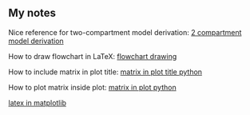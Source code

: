 ## My notes

Nice reference for two-compartment model derivation: [2 compartment model derivation](https://blog.djnavarro.net/posts/2023-12-19_solving-two-compartment-pk-models/)

How to draw flowchart in LaTeX: [flowchart drawing](https://www.overleaf.com/learn/latex/LaTeX_Graphics_using_TikZ%3A_A_Tutorial_for_Beginners_(Part_3)%E2%80%94Creating_Flowcharts)

How to include matrix in plot title: [matrix in plot title python](https://stackoverflow.com/questions/26329177/how-to-display-a-matrix-in-the-matplotlib-annotations)

How to plot matrix inside plot: 
[matrix in plot python](https://stackoverflow.com/questions/55427836/how-to-render-a-latex-matrix-by-using-matplotlib?noredirect=1&lq=1)

[latex in matplotlib](https://matplotlib.org/stable/gallery/text_labels_and_annotations/tex_demo.html)
